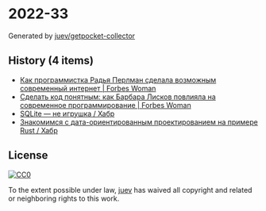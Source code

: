 # 2022-33

Generated by [juev/getpocket-collector](https://github.com/juev/getpocket-collector)

## History (4 items)

- [Как программистка Радья Перлман сделала возможным современный интернет | Forbes Woman](https://www.forbes.ru/forbes-woman/438545-kak-programmistka-rad-a-perlman-sdelala-vozmoznym-sovremennyj-internet)
- [Сделать код понятным: как Барбара Лисков повлияла на современное программирование | Forbes Woman](https://www.forbes.ru/forbes-woman/473853-sdelat-kod-ponatnym-kak-barbara-liskov-povliala-na-sovremennoe-programmirovanie)
- [SQLite — не игрушка / Хабр](https://habr.com/ru/articles/547448/)
- [Знакомимся с дата-ориентированным проектированием на примере Rust / Хабр](https://habr.com/ru/companies/timeweb/articles/683386/)

## License

[![CC0](https://mirrors.creativecommons.org/presskit/buttons/88x31/svg/cc-zero.svg)](https://creativecommons.org/publicdomain/zero/1.0/)

To the extent possible under law, [juev](https://github.com/juev) has waived all copyright and related or neighboring rights to this work.
